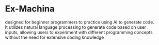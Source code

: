# Ex-Machina
designed for beginner programmers to practice using AI to generate code. It utilizes natural language processing to generate code based on user inputs, allowing users to experiment with different programming concepts without the need for extensive coding knowledge
